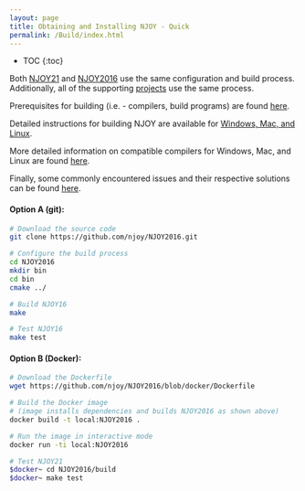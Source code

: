 ```yaml
---
layout: page
title: Obtaining and Installing NJOY - Quick
permalink: /Build/index.html
---
```

* TOC
{:toc}

Both [NJOY21](https://github.com/njoy/NJOY21) and [NJOY2016](https://github.com/njoy/NJOY2016) use the same configuration and build process. Additionally, all of the supporting [projects](/Projects.html) use the same process. 

Prerequisites for building (i.e. - compilers, build programs) are found [here](/Build/prerequisites.md).

Detailed instructions for building NJOY are available for [Windows, Mac, and Linux](/Build/build.md).

More detailed information on compatible compilers for Windows, Mac, and Linux are found [here](/Build/compilers.md).

Finally, some commonly encountered issues and their respective solutions can be found [here](/Build/faq.md).

#### Option A (git):
```bash
# Download the source code
git clone https://github.com/njoy/NJOY2016.git

# Configure the build process
cd NJOY2016
mkdir bin
cd bin
cmake ../

# Build NJOY16
make

# Test NJOY16
make test
```

#### Option B (Docker):
```bash
# Download the Dockerfile
wget https://github.com/njoy/NJOY2016/blob/docker/Dockerfile

# Build the Docker image
# (image installs dependencies and builds NJOY2016 as shown above)
docker build -t local:NJOY2016 .

# Run the image in interactive mode
docker run -ti local:NJOY2016

# Test NJOY21
$docker~ cd NJOY2016/build
$docker~ make test
```
